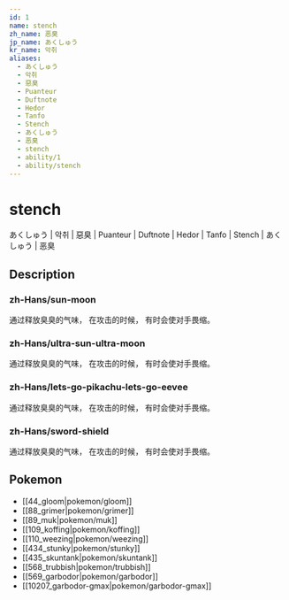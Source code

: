 ```yaml
---
id: 1
name: stench
zh_name: 恶臭
jp_name: あくしゅう
kr_name: 악취
aliases:
  - あくしゅう
  - 악취
  - 惡臭
  - Puanteur
  - Duftnote
  - Hedor
  - Tanfo
  - Stench
  - あくしゅう
  - 恶臭
  - stench
  - ability/1
  - ability/stench
---
```

# stench

あくしゅう | 악취 | 惡臭 | Puanteur | Duftnote | Hedor | Tanfo | Stench | あくしゅう | 恶臭

## Description

### zh-Hans/sun-moon

通过释放臭臭的气味，
在攻击的时候，
有时会使对手畏缩。

### zh-Hans/ultra-sun-ultra-moon

通过释放臭臭的气味，
在攻击的时候，
有时会使对手畏缩。

### zh-Hans/lets-go-pikachu-lets-go-eevee

通过释放臭臭的气味，
在攻击的时候，
有时会使对手畏缩。

### zh-Hans/sword-shield

通过释放臭臭的气味，
在攻击的时候，
有时会使对手畏缩。

## Pokemon

- [[44_gloom|pokemon/gloom]]
- [[88_grimer|pokemon/grimer]]
- [[89_muk|pokemon/muk]]
- [[109_koffing|pokemon/koffing]]
- [[110_weezing|pokemon/weezing]]
- [[434_stunky|pokemon/stunky]]
- [[435_skuntank|pokemon/skuntank]]
- [[568_trubbish|pokemon/trubbish]]
- [[569_garbodor|pokemon/garbodor]]
- [[10207_garbodor-gmax|pokemon/garbodor-gmax]]

